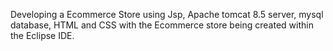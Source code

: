 Developing a Ecommerce Store using Jsp, Apache tomcat 8.5 server, mysql database, HTML and CSS  with the Ecommerce store being created within the Eclipse IDE.
